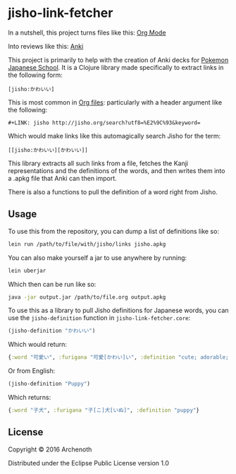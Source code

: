 # jisho-link-fetcher

In a nutshell, this project turns files like this:
[Org Mode](doc/org.png)

Into reviews like this:
[Anki](doc/anki.png)

This project is primarily to help with the creation of Anki decks for
[Pokemon Japanese School](https://github.com/Archenoth/Pokemon-Japanese-School).
It is a Clojure library made specifically to extract links in the following
form:

    [jisho:かわいい]

This is most common in [Org files](http://orgmode.org/): particularly
with a header argument like the following:

    #+LINK: jisho http://jisho.org/search?utf8=%E2%9C%93&keyword=

Which would make links like this automagically search Jisho for the
term:

    [[jisho:かわいい][かわいい]]

This library extracts all such links from a file, fetches the Kanji
representations and the definitions of the words, and then writes them
into a .apkg file that Anki can then import.

There is also a functions to pull the definition of a word right from
Jisho.

## Usage
To use this from the repository, you can dump a list of definitions
like so:

```bash
lein run /path/to/file/with/jisho/links jisho.apkg
```

You can also make yourself a jar to use anywhere by running:

```bash
lein uberjar
```

Which then can be run like so:

```bash
java -jar output.jar /path/to/file.org output.apkg
```

To use this as a library to pull Jisho definitions for Japanese words,
you can use the `jisho-definition` function in
`jisho-link-fetcher.core`:

```clojure
(jisho-definition "かわいい")
```

Which would return:

```clojure
{:word "可愛い", :furigana "可愛[かわい]い", :definition "cute; adorable; charming; lovely; pretty"}
```

Or from English:
```clojure
(jisho-definition "Puppy")
```

Which returns:

```clojure
{:word "子犬", :furigana "子[こ]犬[いぬ]", :definition "puppy"}
```

## License

Copyright © 2016 Archenoth

Distributed under the Eclipse Public License version 1.0
